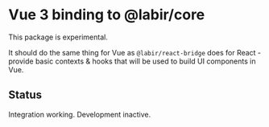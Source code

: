 # Vue 3 binding to @labir/core

This package is experimental. 

It should do the same thing for Vue as `@labir/react-bridge` does for React - provide basic contexts & hooks that will be used to build UI components in Vue.

## Status

Integration working. Development inactive.

